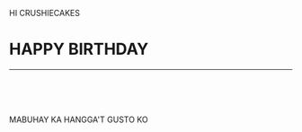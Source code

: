 <!DOCTYPE html>
<html>
<style>
body, html {
  height: 100%;
  margin: 0;
}

.birthdayimg {
  background-image: url('https://wallpapercave.com/wp/wp2592008.jpg');
  height: 100%;
  background-position: center;
  background-size: cover;
  position: relative;
  color: red;
  font-size: 35px;
}

.topleft {
  position: absolute;
  color: green;
  top: 0;
  left: 12px;
}

.bottomleft {
  position: absolute;
  color: red;
  bottom:0;
  left: 18px;
}

.middle {
  position: absolute;
  top: 50%;
  left: 50%;
  transform: translate(-50%, -50%);
  text-align: center;
}

hr {
  margin: auto;
  width: 40%;
}
</style>

<body>
<div class="birthdayimg">
  <div class="topleft">
    <p>HI CRUSHIECAKES</p>
  </div>
  <div class="middle">
    <h1>HAPPY BIRTHDAY</h1>
    <hr>
    <p id="amx" style="font-size:80px"></p>
  </div>
  <div class="bottomleft">
    <p>MABUHAY KA HANGGA'T GUSTO KO </p>
  </div>
</div>

<script>
var countDownDate = new Date("Jul 23, 2023 00:00:00").getTime();

var countdownfunction = setInterval(function() {

  var now = new Date().getTime();
var distance = countDownDate - now;

 var days = Math.floor(distance / (1000 * 60 * 60 * 24));
  var hours = Math.floor((distance % (1000 * 60 * 60 * 24)) / (1000 * 60 * 60));
  var minutes = Math.floor((distance % (1000 * 60 * 60)) / (1000 * 60));
  var seconds = Math.floor((distance % (1000 * 60)) / 1000);

  document.getElementById("amx").innerHTML = days + "D " + hours + "H "
  + minutes + "M " + seconds + "S ";

 if (distance < 0) {
    clearInterval(countdownfunction);
    document.getElementById("amx").innerHTML = "HAPPY BIRTHDAY CRUSHICAKES";
    window.location = "https://youtu.be/tL6SQ2PGXV4";
}

}, 1000);
</script>

</body>
</html>






